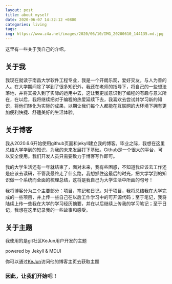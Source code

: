 ```yaml
---
layout: post
title: about myself
date: 2020-06-07 14:32:12 +0800
categories: living
tags:
img: https://www.z4a.net/images/2020/06/10/IMG_20200610_144135.md.jpg
---
```

这里有一些关于我自己的介绍。

## 关于我

我现在就读于南昌大学软件工程专业，我是一个开朗乐观，爱好交友，与人为善的人。在大学期间除了学到了很多知识外，我还在老师的指导下，将自己的一些想法落地，并将其投入到了实际的运用中去，这让我更加意识到了编程的有趣与意义所在，在以后，我将继续把对于编程的热爱延续下去，我喜欢去尝试并学习新的知识，将他们转化为实际的成果，以期让我们每个人都能在互联网的大环境下拥有更加便利快捷、舒适美好的生活体验。



## 关于博客

我从2020.6.6开始使用github页面和jekyll建立我的博客。毕业之际，我想在这里总结大学学到的知识，为我的未来发展打下基础。Github是一个很大的平台，可以安全使用。我们开发人员只需要致力于博客写作即可。

我的大学生活还有一年就结束了，面对未来，我有些困惑，不知道我应该去工作还是应该去读研，不管我最终走了什么路，我想抓住这最后的时光，把大学学到的知识做一个系统而全面的梳理总结，这将是我自己为大学生活中所画的句号！


我将博客分为三个主要部分：项目，笔记和日记。对于项目，我将总结我在大学完成的一些项目，并上传一些自己在以后工作学习中的可开源代码；至于笔记，我将陆续上传一些我在大学的学习经历摘要，并在以后继续上传我的学习笔记；至于日记，我想在这里记录我的一些故事和感受。



## 关于主题

我使用的是git社区KeJun用户开发的主题

powered by Jekyll & MDUI

你可以通过[KeJun](https://kejun.me/)访问他的博客主页去获取主题

### 因此，让我们开始吧！